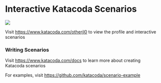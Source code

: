 # Interactive Katacoda Scenarios

[![](http://shields.katacoda.com/katacoda/otherjl0/count.svg)](https://www.katacoda.com/otherjl0 "Get your profile on Katacoda.com")

Visit https://www.katacoda.com/otherjl0 to view the profile and interactive scenarios

### Writing Scenarios
Visit https://www.katacoda.com/docs to learn more about creating Katacoda scenarios

For examples, visit https://github.com/katacoda/scenario-example
